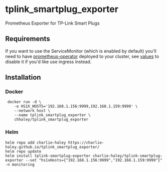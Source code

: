 # tplink_smartplug_exporter
Prometheus Exporter for TP-Link Smart Plugs

## Requirements
If you want to use the ServiceMonitor (which is enabled by default) you'll need to have [prometheus-operator](https://github.com/prometheus-operator/prometheus-operator) deployed to your cluster, see [values](charts/tplink-smartplug-exporter/values.yaml) to disable it if you'd like use ingress instead.

## Installation

### Docker
```
 docker run -d \
    -e HS1X_HOSTS='192.168.1.156:9999,192.168.1.159:9999' \
    --network host \
    --name tplink_smartplug_exporter \
    chhaley/tplink_smartplug_exporter
```

### Helm
```
helm repo add charlie-haley https://charlie-haley.github.io/tplink_smartplug_exporter/
helm repo update
helm install tplink-smartplug-exporter charlie-haley/tplink-smartplug-exporter --set "hs1xHosts={"192.168.1.156:9999","192.168.1.159:9999"}" -n monitoring
```
